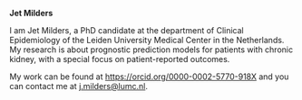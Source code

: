 **Jet Milders** 

I am Jet Milders, a PhD candidate at the department of Clinical Epidemiology of the Leiden University Medical Center in the Netherlands. My research is about prognostic prediction models for patients with chronic kidney, with a special focus on patient-reported outcomes. 

My work can be found at https://orcid.org/0000-0002-5770-918X and you can contact me at j.milders@lumc.nl. 
